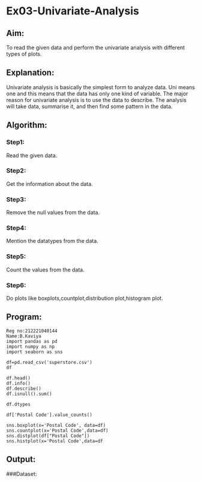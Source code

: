 # Ex03-Univariate-Analysis
## Aim:
To read the given data and perform the univariate analysis with different types of plots.
## Explanation:
Univariate analysis is basically the simplest form to analyze data. Uni means one and this means that the data has only one kind of variable. The major reason for univariate analysis is to use the data to describe. The analysis will take data, summarise it, and then find some pattern in the data.
## Algorithm:
### Step1:
Read the given data.
### Step2:
Get the information about the data.
### Step3:
Remove the null values from the data.
### Step4:
Mention the datatypes from the data.
### Step5:
Count the values from the data.
### Step6:
Do plots like boxplots,countplot,distribution plot,histogram plot.
## Program:
```
Reg no:212221040144
Name:B.Kaviya
import pandas as pd
import numpy as np
import seaborn as sns

df=pd.read_csv('superstore.csv')
df

df.head()
df.info()
df.describe()
df.isnull().sum()

df.dtypes

df['Postal Code'].value_counts()

sns.boxplot(x='Postal Code', data=df)
sns.countplot(x='Postal Code',data=df)
sns.distplot(df["Postal Code"])
sns.histplot(x='Postal Code',data=df
```
## Output:
###Dataset:


